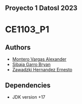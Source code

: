 ## Proyecto 1 DatosI 2023

# CE1103_P1

## Authors

- [Montero Vargas Alexander]()
- [Sibaja Garro Bryan]()
- [Zawadzki Hernandez Ernesto]()

## Dependencies
- JDK version +17
